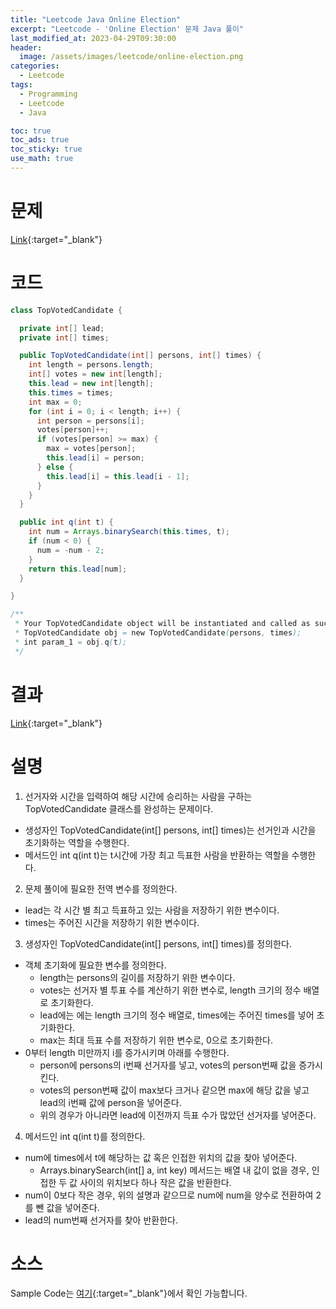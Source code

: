 ```yaml
---
title: "Leetcode Java Online Election"
excerpt: "Leetcode - 'Online Election' 문제 Java 풀이"
last_modified_at: 2023-04-29T09:30:00
header:
  image: /assets/images/leetcode/online-election.png
categories:
  - Leetcode
tags:
  - Programming
  - Leetcode
  - Java

toc: true
toc_ads: true
toc_sticky: true
use_math: true
---
```

# 문제
[Link](https://leetcode.com/problems/online-election){:target="_blank"}

# 코드
```java
class TopVotedCandidate {

  private int[] lead;
  private int[] times;

  public TopVotedCandidate(int[] persons, int[] times) {
    int length = persons.length;
    int[] votes = new int[length];
    this.lead = new int[length];
    this.times = times;
    int max = 0;
    for (int i = 0; i < length; i++) {
      int person = persons[i];
      votes[person]++;
      if (votes[person] >= max) {
        max = votes[person];
        this.lead[i] = person;
      } else {
        this.lead[i] = this.lead[i - 1];
      }
    }
  }

  public int q(int t) {
    int num = Arrays.binarySearch(this.times, t);
    if (num < 0) {
      num = -num - 2;
    }
    return this.lead[num];
  }

}

/**
 * Your TopVotedCandidate object will be instantiated and called as such:
 * TopVotedCandidate obj = new TopVotedCandidate(persons, times);
 * int param_1 = obj.q(t);
 */
```

# 결과
[Link](https://leetcode.com/problems/online-election/submissions/941341312/){:target="_blank"}

# 설명
1. 선거자와 시간을 입력하여 해당 시간에 승리하는 사람을 구하는 TopVotedCandidate 클래스를 완성하는 문제이다.
- 생성자인 TopVotedCandidate(int[] persons, int[] times)는 선거인과 시간을 초기화하는 역할을 수행한다.
- 메서드인 int q(int t)는 t시간에 가장 최고 득표한 사람을 반환하는 역할을 수행한다.

2. 문제 풀이에 필요한 전역 변수를 정의한다.
- lead는 각 시간 별 최고 득표하고 있는 사람을 저장하기 위한 변수이다.
- times는 주어진 시간을 저장하기 위한 변수이다.

3. 생성자인 TopVotedCandidate(int[] persons, int[] times)를 정의한다.
- 객체 초기화에 필요한 변수를 정의한다.
  - length는 persons의 길이를 저장하기 위한 변수이다.
  - votes는 선거자 별 투표 수를 계산하기 위한 변수로, length 크기의 정수 배열로 초기화한다.
  - lead에는 에는 length 크기의 정수 배열로, times에는 주어진 times를 넣어 초기화한다.
  - max는 최대 득표 수를 저장하기 위한 변수로, 0으로 초기화한다.
- 0부터 length 미만까지 i를 증가시키며 아래를 수행한다.
  - person에 persons의 i번째 선거자를 넣고, votes의 person번째 값을 증가시킨다.
  - votes의 person번째 값이 max보다 크거나 같으면 max에 해당 값을 넣고 lead의 i번째 값에 person을 넣어준다.
  - 위의 경우가 아니라면 lead에 이전까지 득표 수가 많았던 선거자를 넣어준다.

4. 메서드인 int q(int t)를 정의한다.
- num에 times에서 t에 해당하는 값 혹은 인접한 위치의 값을 찾아 넣어준다.
  - Arrays.binarySearch(int[] a, int key) 메서드는 배열 내 값이 없을 경우, 인접한 두 값 사이의 위치보다 하나 작은 값을 반환한다.
- num이 0보다 작은 경우, 위의 설명과 같으므로 num에 num을 양수로 전환하여 2를 뺀 값을 넣어준다.
- lead의 num번째 선거자를 찾아 반환한다.

# 소스
Sample Code는 [여기](https://github.com/GracefulSoul/leetcode/blob/master/src/main/java/gracefulsoul/problems/OnlineElection.java){:target="_blank"}에서 확인 가능합니다.
